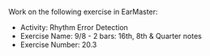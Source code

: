 Work on the following exercise in EarMaster:
- Activity: Rhythm Error Detection
- Exercise Name: 9/8 - 2 bars: 16th, 8th & Quarter notes
- Exercise Number: 20.3
